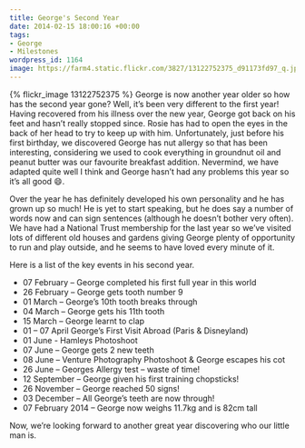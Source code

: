 ```yaml
---
title: George's Second Year
date: 2014-02-15 18:00:16 +00:00
tags:
- George
- Milestones
wordpress_id: 1164
image: https://farm4.static.flickr.com/3827/13122752375_d91173fd97_q.jpg
---
```


{% flickr_image 13122752375 %}
George is now another year older so how has the second year gone? Well, it’s been very different to
the first year! Having recovered from his illness over the new year, George got back on his feet and
hasn’t really stopped since. Rosie has had to open the eyes in the back of her head to try to keep
up with him. Unfortunately, just before his first birthday, we discovered George has nut allergy so
that has been interesting, considering we used to cook everything in groundnut oil and peanut butter
was our favourite breakfast addition. Nevermind, we have adapted quite well I think and George
hasn’t had any problems this year so it’s all good :smile:.

Over the year he has definitely developed his own personality and he has grown up so much! He is yet
to start speaking, but he does say a number of words now and can sign sentences (although he doesn’t
bother very often). We have had a National Trust membership for the last year so we’ve visited lots
of different old houses and gardens giving George plenty of opportunity to run and play outside, and
he seems to have loved every minute of it.

Here is a list of the key events in his second year.

* 07 February – George completed his first full year in this world
* 26 February – George gets tooth number 9
* 01 March – George’s 10th tooth breaks through
* 04 March – George gets his 11th tooth
* 15 March – George learnt to clap
* 01 – 07 April George’s First Visit Abroad (Paris & Disneyland)
* 01 June - Hamleys Photoshoot
* 07 June – George gets 2 new teeth
* 08 June – Venture Photography Photoshoot & George escapes his cot
* 26 June – Georges Allergy test – waste of time!
* 12 September – George given his first training chopsticks!
* 26 November – George reached 50 signs!
* 03 December – All George’s teeth are now through!
* 07 February 2014 – George now weighs 11.7kg and is  82cm tall

Now, we’re looking forward to another great year discovering who our little man is.

[thm]: //farm4.static.flickr.com/3827/13122752375_d91173fd97_q.jpg
[img]: //www.flickr.com/photos/richard-perry/13122752375/